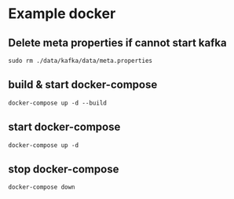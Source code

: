 # Example docker

## Delete meta properties if cannot start kafka
```
sudo rm ./data/kafka/data/meta.properties
```

## build & start docker-compose
```
docker-compose up -d --build
```

## start docker-compose
```
docker-compose up -d
```

## stop docker-compose
```
docker-compose down
```